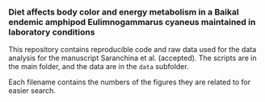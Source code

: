 ### Diet affects body color and energy metabolism in a Baikal endemic amphipod Eulimnogammarus cyaneus maintained in laboratory conditions

This repository contains reproducible code and raw data used for the data analysis for the manuscript Saranchina et al. (accepted).
The scripts are in the main folder, and the data are in the `data` subfolder.

Each filename contains the numbers of the figures they are related to for easier search.
